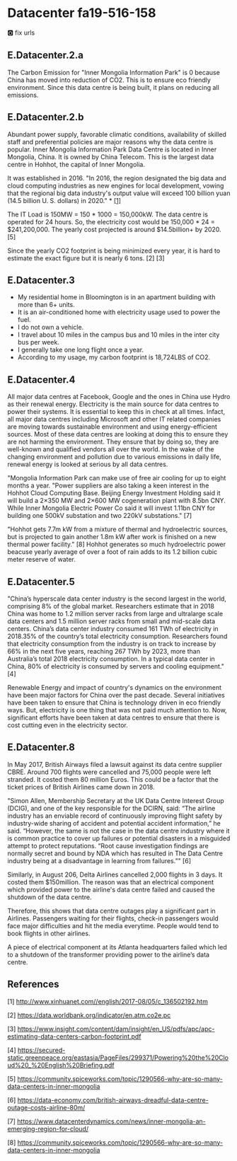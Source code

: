 # Datacenter fa19-516-158

:o2: fix urls

## E.Datacenter.2.a

The Carbon Emission for "Inner Mongolia Information Park" is 0 because China has moved into reduction of CO2. This is to ensure eco friendly environment. Since this data centre is being built, it plans on reducing all emissions.

## E.Datacenter.2.b

Abundant power supply, favorable climatic conditions, availability of skilled staff and preferential policies are major reasons why the data centre is popular. 
Inner Mongolia Information Park Data Centre is located in Inner Mongolia, China. It is owned by China Telecom. This is the largest data centre in Hohhot, the capital of Inner Mongolia. 

It was established in 2016. "In 2016, the region designated the big data and cloud computing industries as new engines for local development, vowing that the regional big data industry's output value will exceed 100 billion yuan (14.5 billion U. S. dollars) in 2020." * [[1]](http://www.xinhuanet.com//english/2017-08/05/c_136502192.htm)

The IT Load is 150MW = 150 * 1000 = 150,000kW. The data centre is operated for 24 hours. So, the electricity cost would be 150,000 * 24 = $241,200,000. The yearly cost projected is around $14.5billion+ by 2020. [5]

Since the yearly CO2 footprint is being minimized every year, it is hard to estimate the exact figure but it is nearly 6 tons. [2] [3]


## E.Datacenter.3

* My residential home in Bloomington is in an apartment building with more than 6+ units. 
* It is an air-conditioned home with electricity usage used to power the fuel. 
* I do not own a vehicle. 
* I travel about 10 miles in the campus bus and 10 miles in the inter city bus per week. 
* I generally take one long flight once a year.
* According to my usage, my carbon footprint is 18,724LBS of CO2.

## E.Datacenter.4

All major data centres at Facebook, Google and the ones in China use Hydro as their renewal energy. Electricity is the main source for data centres to power their systems. It is essential to keep this in check at all times. Infact, all major data centres including Microsoft and other IT related companies are moving towards sustainable environment and using energy-efficient sources. Most of these data centres are looking at doing this to ensure they are not harming the environment. They ensure that by doing so, they are well-known and qualified vendors all over the world. In the wake of the changing environment and pollution due to various emissions in daily life, renewal energy is looked at serious by all data centres.

"Mongolia Information Park can make use of free air cooling for up to eight months a year. "Power suppliers are also taking a keen interest in the Hohhot Cloud Computing Base. Beijing Energy Investment Holding said it will build a 2×350 MW and 2×600 MW cogeneration plant with 8.5bn CNY. While Inner Mongolia Electric Power Co said it will invest 1.11bn CNY for building one 500kV substation and two 220kV substations." [7]

"Hohhot gets 7.7m kW from a mixture of thermal and hydroelectric sources, but is projected to gain another 1.8m kW after work is finished on a new thermal power facility." [8] Hohhot generates so much hydroelectric power beacuse yearly average of over a foot of rain adds to its 1.2 billion cubic meter reserve of water.

## E.Datacenter.5

"China’s hyperscale data center industry is the second largest in the world, comprising 8% of the global
market. Researchers estimate that in 2018 China was home to 1.2 million server racks from large and ultralarge scale data centers and 1.5 million server racks from small and mid-scale data centers. China’s data center industry consumed 161 TWh of
electricity in 2018.35% of the country’s total electricity consumption. Researchers found that electricity consumption from the industry is on track to increase by 66% in the next five years, reaching 267 TWh by 2023, more than Australia’s total 2018 electricity consumption. In a typical data center in China, 80% of electricity is consumed by servers and cooling equipment." [4]

Renewable Energy and impact of country's dynamics on the environment have been major factors for China over the past decade. Several initiatives have been taken to ensure that China is technology driven in eco friendly ways. But, electricity is one thing that was not paid much attention to. Now, significant efforts have been taken at data centres to ensure that there is cost cutting even in the electricity sector. 

## E.Datacenter.8

In May 2017, British Airways filed a lawsuit against its data centre supplier CBRE. Around 700 flights were cancelled and 75,000 people were left stranded. It costed them 80 million Euros. This could be a factor that the ticket prices of British Airlines came down in 2018.

"Simon Allen, Membership Secretary at the UK Data Centre Interest Group (DCIG), and one of the key responsible for the DCIRN, said: “The airline industry has an enviable record of continuously improving flight safety by industry-wide sharing of accident and potential accident information,” he said.
“However, the same is not the case in the data centre industry where it is common practice to cover up failures or potential disasters in a misguided attempt to protect reputations.
“Root cause investigation findings are normally secret and bound by NDA which has resulted in The Data Centre industry being at a disadvantage in learning from failures.”" [6]

Similarly, in August 206, Delta Airlines cancelled 2,000 flights in 3 days. It costed them $150million. The reason was that an electrical component which provided power to the airline's data centre failed and caused the shutdown of the data centre. 

Therefore, this shows that data centre outages play a significant part in Airlines. Passengers waiting for their flights, check-in passengers would face major difficulties and hit the media everytime. People would tend to book flights in other airlines.

A piece of electrical component at its Atlanta headquarters failed which led to a shutdown of the transformer providing power to the airline’s data centre.


## References

[1] http://www.xinhuanet.com//english/2017-08/05/c_136502192.htm

[2] https://data.worldbank.org/indicator/en.atm.co2e.pc

[3] https://www.insight.com/content/dam/insight/en_US/pdfs/apc/apc-estimating-data-centers-carbon-footprint.pdf

[4] https://secured-static.greenpeace.org/eastasia/PageFiles/299371/Powering%20the%20Cloud%20_%20English%20Briefing.pdf

[5] https://community.spiceworks.com/topic/1290566-why-are-so-many-data-centers-in-inner-mongolia

[6] https://data-economy.com/british-airways-dreadful-data-centre-outage-costs-airline-80m/

[7] https://www.datacenterdynamics.com/news/inner-mongolia-an-emerging-region-for-cloud/ 

[8] https://community.spiceworks.com/topic/1290566-why-are-so-many-data-centers-in-inner-mongolia

